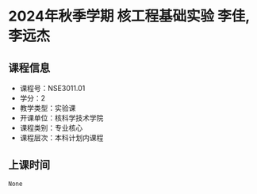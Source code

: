 # 2024年秋季学期 核工程基础实验 李佳, 李远杰






## 课程信息

- 课程号：NSE3011.01
- 学分：2
- 教学类型：实验课
- 开课单位：核科学技术学院
- 课程类别：专业核心
- 课程层次：本科计划内课程

## 上课时间

```
None
```

